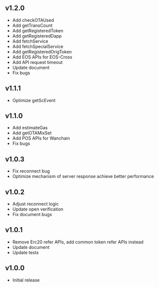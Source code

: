 ## v1.2.0

- Add checkOTAUsed
- Add getTransCount
- Add getRegisteredToken
- Add getRegisteredDapp
- Add fetchService
- Add fetchSpecialService
- Add getRegisteredOrigToken
- Add EOS APIs for EOS-Cross
- Add API request timeout
- Update document
- Fix bugs

## v1.1.1

- Optimize getScEvent

## v1.1.0

- Add estimateGas
- Add getOTAMixSet
- Add POS APIs for Wanchain
- Fix bugs

## v1.0.3

- Fix reconnect bug
- Optimize mechanism of server response achieve better performance

## v1.0.2

- Adjust reconnect logic
- Update open verification
- Fix document bugs

## v1.0.1

- Remove Erc20 refer APIs, add common token refer APIs instead
- Update document
- Update tests

## v1.0.0

- Initial release
